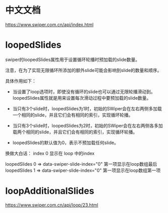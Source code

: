 # 中文文档 
https://www.swiper.com.cn/api/index.html


# loopedSlides

swiper的loopedSlides属性用于设置循环轮播时预加载的slide数量。

注意，在为了实现无限循环所添加的额外slide可能会影响到slide的数量和顺序。

具体作用如下：

* 当设置了loop选项时，即使没有循环的slide也可以通过无限轮播滑动到。loopedSlides属性就是用来设置每次滑动过程中要预加载的slide数量。

* 当只有3个slide时，loopedSlides为1时，初始的SWiper会在左右两侧多加载一个相同的slide，并且它们会有相同的索引，实现循环轮播。

* 当只有3个slide时，loopedSlides为2时，初始的SWiper会在左右两侧各多加载两个相同的slide，并且它们会有相同的索引，实现循环轮播。

* loopedSlides的默认值为0，表示不预加载任何slide。

换做大白话：
index 0 显示在 loop 中的index

loopedSlides 0  =>  data-swiper-slide-index="0"  第一项显示在loop数组最后
loopedSlides 1 => data-swiper-slide-index="0" 第一项显示在loop数组第一项

# loopAdditionalSlides

https://www.swiper.com.cn/api/loop/23.html
